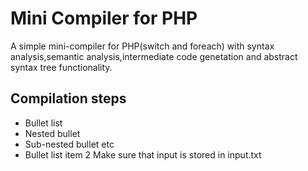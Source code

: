 # Mini Compiler for PHP
A simple mini-compiler for PHP(switch and foreach) with syntax analysis,semantic analysis,intermediate code genetation and abstract syntax tree functionality.
## Compilation steps
* Bullet list
* Nested bullet
* Sub-nested bullet etc
* Bullet list item 2
Make sure that input is stored in input.txt
